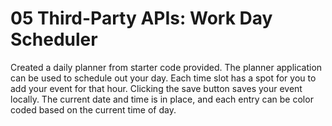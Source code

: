 # 05 Third-Party APIs: Work Day Scheduler


Created a daily planner from starter code provided. 
The planner application can be used to schedule out your day. Each time slot has a spot for you to add
your event for that hour. Clicking the save button saves your event locally. 
The current date and time is in place, and each entry can be color coded based on the current time of day. 







